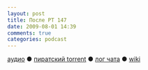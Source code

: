 ```yaml
---
layout: post
title: После РТ 147
date: 2009-08-01 14:39
comments: true
categories: podcast
---
```

[аудио](http://cdn.radio-t.com/rt147post.mp3) ● [пиратский torrent](http://pirates.radio-t.com/torrents/rt147post.mp3.torrent) ● [лог чата](http://chat.radio-t.com/logs/radio-t-147.html) ● [wiki](http://wiki.radio-t.com/%D0%9F%D0%BE%D1%81%D0%BB%D0%B5_%D0%A0%D0%A2_147)<audio src="http://cdn.radio-t.com/rt147post.mp3" preload="none">

